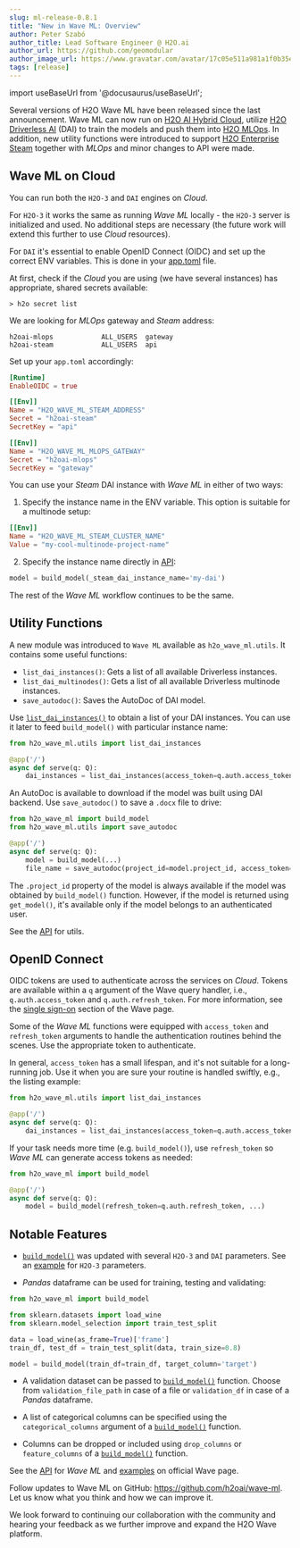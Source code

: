 ```yaml
---
slug: ml-release-0.8.1
title: "New in Wave ML: Overview"
author: Peter Szabó
author_title: Lead Software Engineer @ H2O.ai
author_url: https://github.com/geomodular
author_image_url: https://www.gravatar.com/avatar/17c05e511a981a1f0b35eb8d4648947c
tags: [release]
---
```


import useBaseUrl from '@docusaurus/useBaseUrl';

Several versions of H2O Wave ML have been released since the last announcement. Wave ML can now run on [H2O AI Hybrid Cloud](https://www.h2o.ai/hybrid-cloud/), utilize [H2O Driverless AI](https://www.h2o.ai/products/h2o-driverless-ai/) (DAI) to train the models and push them into [H2O MLOps](https://www.h2o.ai/resources/product-brief/h2o-mlops/). In addition, new utility functions were introduced to support [H2O Enterprise Steam](https://enterprise-steam.s3.amazonaws.com/release/1.8.6/index.html) together with *MLOps* and minor changes to API were made.

<!--truncate-->

## Wave ML on Cloud

You can run both the `H2O-3` and `DAI` engines on *Cloud*.

For `H2O-3` it works the same as running *Wave ML* locally - the `H2O-3` server is initialized and used. No additional steps are necessary (the future work will extend this further to use *Cloud* resources).

For `DAI` it's essential to enable OpenID Connect (OIDC) and set up the correct ENV variables. This is done in your [app.toml](https://h2oai.github.io/h2o-ai-cloud/docs/userguide/developer-guide#apptoml) file.

At first, check if the *Cloud* you are using (we have several instances) has appropriate, shared secrets available:

```shell
> h2o secret list
```

We are looking for *MLOps* gateway and *Steam* address:
```shell
h2oai-mlops            ALL_USERS  gateway
h2oai-steam            ALL_USERS  api
```

Set up your `app.toml` accordingly:

```toml
[Runtime]
EnableOIDC = true

[[Env]]
Name = "H2O_WAVE_ML_STEAM_ADDRESS"
Secret = "h2oai-steam"
SecretKey = "api"

[[Env]]
Name = "H2O_WAVE_ML_MLOPS_GATEWAY"
Secret = "h2oai-mlops"
SecretKey = "gateway"
```

You can use your *Steam* DAI instance with *Wave ML* in either of two ways:
1. Specify the instance name in the ENV variable. This option is suitable for a multinode setup:
   
```toml
[[Env]]
Name = "H2O_WAVE_ML_STEAM_CLUSTER_NAME"
Value = "my-cool-multinode-project-name"
```

2. Specify the instance name directly in [API](https://wave.h2o.ai/docs/api/h2o_wave_ml/ml#build_model):

```py
model = build_model(_steam_dai_instance_name='my-dai')
```

The rest of the *Wave ML* workflow continues to be the same.


## Utility Functions

A new module was introduced to `Wave ML` available as `h2o_wave_ml.utils`. It contains some useful functions:

- `list_dai_instances()`: Gets a list of all available Driverless instances.
- `list_dai_multinodes()`: Gets a list of all available Driverless multinode instances.
- `save_autodoc()`: Saves the AutoDoc of DAI model.

Use [`list_dai_instances()`](https://wave.h2o.ai/docs/api/h2o_wave_ml/utils#list_dai_instances) to obtain a list of your DAI instances. You can use it later to feed `build_model()` with particular instance name:

```py {5}
from h2o_wave_ml.utils import list_dai_instances

@app('/')
async def serve(q: Q):
    dai_instances = list_dai_instances(access_token=q.auth.access_token)
```

An AutoDoc is available to download if the model was built using DAI backend. Use `save_autodoc()` to save a `.docx` file to drive:

```py {7}
from h2o_wave_ml import build_model
from h2o_wave_ml.utils import save_autodoc

@app('/')
async def serve(q: Q):
    model = build_model(...)
    file_name = save_autodoc(project_id=model.project_id, access_token=q.auth.access_token)
```

The `.project_id` property of the model is always available if the model was obtained by `build_model()` function. However, if the model is returned using `get_model()`, it's available only if the model belongs to an authenticated user.

See the [API](https://wave.h2o.ai/docs/api/h2o_wave_ml/utils) for utils.


## OpenID Connect

OIDC tokens are used to authenticate across the services on *Cloud*. Tokens are available within a `q` argument of the Wave query handler, i.e., `q.auth.access_token` and `q.auth.refresh_token`. For more information, see the [single sign-on](https://wave.h2o.ai/docs/security#single-sign-on) section of the Wave page.

Some of the *Wave ML* functions were equipped with `access_token` and `refresh_token` arguments to handle the authentication routines behind the scenes. Use the appropriate token to authenticate.

In general, `access_token` has a small lifespan, and it's not suitable for a long-running job. Use it when you are sure your routine is handled swiftly, e.g., the listing example:

```py {5}
from h2o_wave_ml.utils import list_dai_instances

@app('/')
async def serve(q: Q):
    dai_instances = list_dai_instances(access_token=q.auth.access_token)
```

If your task needs more time (e.g. `build_model()`), use `refresh_token` so *Wave ML* can generate access tokens as needed:

```py {5}
from h2o_wave_ml import build_model

@app('/')
async def serve(q: Q):
    model = build_model(refresh_token=q.auth.refresh_token, ...)
```

## Notable Features

- [`build_model()`](https://wave.h2o.ai/docs/api/h2o_wave_ml/ml#build_model) was updated with several `H2O-3` and `DAI` parameters. See an [example](https://wave.h2o.ai/docs/examples/ml-h2o-parameters) for `H2O-3` parameters.

- *Pandas* dataframe can be used for training, testing and validating:
```py {9}
from h2o_wave_ml import build_model

from sklearn.datasets import load_wine
from sklearn.model_selection import train_test_split

data = load_wine(as_frame=True)['frame']
train_df, test_df = train_test_split(data, train_size=0.8)

model = build_model(train_df=train_df, target_column='target')
```

- A validation dataset can be passed to [`build_model()`](https://wave.h2o.ai/docs/api/h2o_wave_ml/ml#build_model) function. Choose from `validation_file_path` in case of a file or `validation_df` in case of a *Pandas* dataframe.

- A list of categorical columns can be specified using the `categorical_columns` argument of a [`build_model()`](https://wave.h2o.ai/docs/api/h2o_wave_ml/ml#build_model) function.

- Columns can be dropped or included using `drop_columns` or `feature_columns` of a [`build_model()`](https://wave.h2o.ai/docs/api/h2o_wave_ml/ml#build_model) function.

See the [API](https://wave.h2o.ai/docs/api/h2o_wave_ml/index) for *Wave ML* and [examples](https://wave.h2o.ai/docs/examples/ml-h2o) on official Wave page.

Follow updates to Wave ML on GitHub: https://github.com/h2oai/wave-ml. Let us know what you think and how we can improve it.

We look forward to continuing our collaboration with the community and hearing your feedback as we further improve and expand the H2O Wave platform.